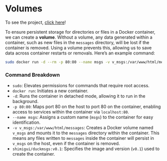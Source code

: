 # Volumes
To see the project, [click here](./volumes)!

To ensure persistent storage for directories or files in a Docker container, we can create a **volume**. Without a volume, any data generated within a container, such as new files in the `messages` directory, will be lost if the container is removed. Using a volume prevents this, allowing us to save data across container restarts or removals. Here’s an example command:

```bash
sudo docker run -d --rm -p 80:80 --name msgs -v v_msgs:/var/www/html/messages shimigui/duckmsgs:v0.1
```

### Command Breakdown

- `sudo`: Elevates permissions for commands that require root access.
- `docker run`: Initiates a new container.
- `-d`: Runs the container in detached mode, allowing it to run in the background.
- `-p 80:80`: Maps port 80 on the host to port 80 on the container, enabling access to services within the container via `localhost:80`.
- `--name msgs`: Assigns a custom name (`msgs`) to the container for easy identification.
- `-v v_msgs:/var/www/html/messages`: Creates a Docker volume named `v_msgs` and mounts it to the `messages` directory within the container. This means any files written to `messages` inside the container will persist in `v_msgs` on the host, even if the container is removed.
- `shimigui/duckmsgs:v0.1`: Specifies the image and version (`v0.1`) used to create the container.